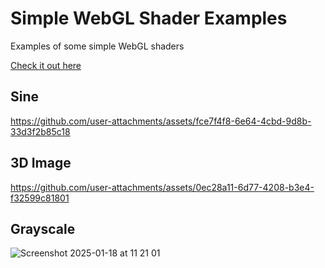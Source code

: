 # Simple WebGL Shader Examples

Examples of some simple WebGL shaders

[Check it out here](https://web-gl-examples.vercel.app)

## Sine
https://github.com/user-attachments/assets/fce7f4f8-6e64-4cbd-9d8b-33d3f2b85c18

## 3D Image
https://github.com/user-attachments/assets/0ec28a11-6d77-4208-b3e4-f32599c81801



## Grayscale
![Screenshot 2025-01-18 at 11 21 01](https://github.com/user-attachments/assets/763f9e75-80dc-4644-afba-d90c6bc62624)
